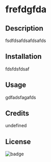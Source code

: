 # frefdgfda

## Description

fsdfdsafdsafdsafds

## Installation

fdsfdsfdsaf

## Usage

gdfadsfagafds

## Credits

undefined

## License

![badge](https://badgen.net/github/license/micromatch/micromatch)
